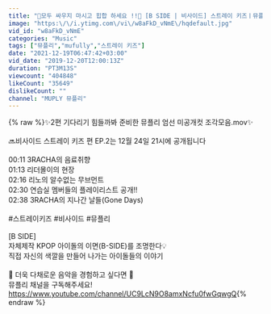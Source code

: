 ```yaml
---
title: "🤙모두 싸우지 마시고 힙합 하세요 !!🤙 [B SIDE | 비사이드] 스트레이 키즈ㅣ뮤플리's Pick #1"
image: "https:\/\/i.ytimg.com\/vi\/w8aFkD_vNmE\/hqdefault.jpg"
vid_id: "w8aFkD_vNmE"
categories: "Music"
tags: ["뮤플리","mufully","스트레이 키즈"]
date: "2021-12-19T06:47:42+03:00"
vid_date: "2019-12-20T12:00:13Z"
duration: "PT3M13S"
viewcount: "404848"
likeCount: "35649"
dislikeCount: ""
channel: "MUPLY 뮤플리"
---
```

{% raw %}✨2편 기다리기 힘들까봐 준비한 뮤플리 엄선 미공개컷 조각모음.mov✨<br /><br />🔜비사이드 스트레이 키즈 편 EP.2는 12월 24일 21시에 공개됩니다<br /><br />00:11 3RACHA의 음료취향<br />01:13 리더몰이의 현장<br />02:16 리노의 알수없는 무브먼트<br />02:30 연습실 멤버들의 플레이리스트 공개!!<br />02:38 3RACHA의 지나간 날들(Gone Days)<br /><br />#스트레이키즈 #비사이드 #뮤플리<br /><br />[B SIDE]<br />자체제작 KPOP 아이돌의 이면(B-SIDE)를 조명한다💡<br />직접 자신의 색깔을 만들어 나가는 아이돌들의 이야기<br /><br />🔻 더욱 다채로운 음악을 경험하고 싶다면 🔻<br />뮤플리 채널을 구독해주세요!<br /><a rel="nofollow" target="blank" href="https://www.youtube.com/channel/UC9LcN9O8amxNcfu0fwGqwgQ">https://www.youtube.com/channel/UC9LcN9O8amxNcfu0fwGqwgQ</a>{% endraw %}
